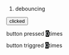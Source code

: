 1. debouncing
<!DOCTYPE html>
<html lang="en">
<head>
  <meta charset="UTF-8">
  <meta name="viewport" content="width=device-width, initial-scale=1.0">
  <title>Document</title>
</head>
<style>
  div{
    height: 100vh;
    align-items: center;
  }
</style>


<body>
  <div class="container">
    <button>clicked</button>
    <p>button pressed <span id="button_press" style="background-color: black; color: aliceblue;">0</span>times</p>
    <p>button triggred <span id="button_trigger" style="background-color: black; color: aliceblue;">0</span>times</p>
    </div>
    
  </div>
  <script src="https://cdnjs.cloudflare.com/ajax/libs/lodash.js/4.17.21/lodash.min.js" integrity="sha512-WFN04846sdKMIP5LKNphMaWzU7YpMyCU245etK3g/2ARYbPK9Ub18eG+ljU96qKRCWh+quCY7yefSmlkQw1ANQ==" crossorigin="anonymous" referrerpolicy="no-referrer"></script>
<script>
  const btn = document.querySelector("button")
const btnPress = document.querySelector('#button_press')
const btnTrigger = document.querySelector('#button_trigger')


var buttonPress=0
var buttonTrigger=0
 

const debounceFun=_.debounce(()=>{
    btnTrigger.innerHTML = buttonTrigger++
},500)

btn.addEventListener('click',()=>{
    btnPress.innerHTML=buttonPress++
    debounceFun()
})
</script>
</body>
</html>

2. throttling
<!DOCTYPE html>
<html lang="en">
<head>
  <meta charset="UTF-8">
  <meta name="viewport" content="width=device-width, initial-scale=1.0">
  <title>Document</title>
</head>
<style>
  div{
    height: 100vh;
    align-items: center;
  }
</style>


<body>
  <div class="container">
    <button>clicked</button>
    <p>button pressed <span id="button_press" style="background-color: black; color: aliceblue;">0</span>times</p>
    <p>button triggred <span id="button_trigger" style="background-color: black; color: aliceblue;">0</span>times</p>
    </div>
  </div>
  <script src="https://cdnjs.cloudflare.com/ajax/libs/lodash.js/4.17.21/lodash.min.js" integrity="sha512-WFN04846sdKMIP5LKNphMaWzU7YpMyCU245etK3g/2ARYbPK9Ub18eG+ljU96qKRCWh+quCY7yefSmlkQw1ANQ==" crossorigin="anonymous" referrerpolicy="no-referrer"></script>
  <script src="app.js"></script>
  <script>
    const btn = document.querySelector('button')
const btnPressed = document.querySelector('#button_press')
const btnTrigger = document.querySelector('#button_trigger')

var btnPressCount = 0
var btnTriggerCount = 0
const tmieNow = new Date()
const throttleFun = _.throttle(()=>{
   btnTrigger.innerHTML= btnTriggerCount++
   let speed = new Date() - tmieNow
console.log(speed);
})




btn.addEventListener('click',()=>{
    btnPressed.innerHTML=btnPressCount++
    throttleFun()

})
  </script>
</body>
</html> 


3. debouncing polyfill

<!DOCTYPE html>
<html lang="en">
<head>
  <meta charset="UTF-8">
  <meta name="viewport" content="width=device-width, initial-scale=1.0">
  <title>Document</title>
</head>
<body>
  <div class="container">
    <div class="btn">
      <button>increment</button>
      <div class="content">
        <p>button pressed <span class="btn_press">0</span>times</p>
        <p>button triggered <span class="btn_trigger">0</span>times</p>
      </div>
    </div>
  </div>
<script src="app.js"></script>
<script>
  const btn = document.querySelector('button')
const btnpress = document.querySelector('.btn_press')
const btntrigger = document.querySelector('.btn_trigger')

var btnPressCount=0
var btnTriggerCount=0

const myDebounce = (cb,d)=>{
    let timer
        return function(...arg){
            if(timer) clearTimeout(timer)
             timer = setTimeout(() => {
                cb(...arg)
            }, d);
        }
}

const myMyDebounce= myDebounce(()=>{
    btnTriggerCount += 1
   btntrigger.innerHTML = btnTriggerCount
},800)


btn.addEventListener('click',()=>{
    btnpress.innerHTML = btnPressCount++
    myMyDebounce();
})
</script>
</body>
</html>

4. throttling polyfil
<!DOCTYPE html>
<html lang="en">
<head>
  <meta charset="UTF-8">
  <meta name="viewport" content="width=device-width, initial-scale=1.0">
  <title>Document</title>
</head>
<body>
  <div class="container">
    <div class="btn">
      <button>increment</button>
      <div class="content">
        <p>button pressed <span class="btn_press">0</span>times</p>
        <p>button triggered <span class="btn_trigger">0</span>times</p>
      </div>
    </div>
  </div>
<script src="app.js"></script>
const btn = document.querySelector('button')
const btnpress = document.querySelector('.btn_press')
const btntrigger = document.querySelector('.btn_trigger')

var btnPressCount=0
var btnTriggerCount=0

const throttleOne = (cb,d)=>{
    let last = 0
        return function(...arg){
             let now  = new Date().getTime();
             if(now-last<d) return;
             last = now
             return cb(...arg)
        }
}

const myMyDebounce= throttleOne(()=>{
    btnTriggerCount += 1
   btntrigger.innerHTML = btnTriggerCount
},1000)


btn.addEventListener('click',()=>{
    btnpress.innerHTML = btnPressCount++
    myMyDebounce();
})
</body>
</html>

///////////////////////////////////////////////////////////////////////////////////////////////////////////////
3. standalone components
allows to components stand alone
seperate from any angular module
make ceating new component easier
specify which feature each components specify
step :1
create a components simple-task

step :2
create a standalone components
// ng g components/completed-task --standalone
befor it will creating please check conole.log("working")

app.module.ts
import { NgModule } from '@angular/core';
import { BrowserModule } from '@angular/platform-browser';

import { AppRoutingModule } from './app-routing.module';
import { AppComponent } from './app.component';
import { CounterComponent } from './partials/counter/counter.component';
import { StandAloneComponent } from './components/stand-alone/stand-alone.component';


@NgModule({
  declarations: [AppComponent, CounterComponent ],
  imports: [BrowserModule, AppRoutingModule, StandAloneComponent], 
  providers: [],
  bootstrap: [AppComponent],
})
export class AppModule {}

///////////////////////////////////////////////////////////////////////////////////////////////////////////////
4. trackby
step: 1
create a sample employeeData and model

step: 2
display in html
step: 3
create a new button and add more value using some function
and check development tools


step 4
next add new tackBy and give one name 

step 5
and inside the function passing 2 parameter and return as a string

step:1
   employeeDetails:Employee[]=[
    {name:"jhone", age:24, place:"Kerala" },
    {name:"sam" ,age:23 , place:"Tamilnadu"},
    {name:"adhi" ,age:25 , place:"Karnataka"},
    {name:"athul" ,age:26 , place:"Gujarath"},
    {name:"bavijith" ,age:27 , place:"Kerala"},
    {name:"sarath" ,age:21 , place:"Panjab"},
  ]
export class Employee{
    name!:string;
    age!:number;
    place!:string
}
step:2
<table>
<thead>
    <tr><th>index</th>
        <th>name</th>
        <th>age</th>
        <th>place</th>
    </tr>
</thead>
<tbody *ngFor="let a of employeeDetails index as index ; trackBy:refreshValue ">
    <tr>
        <td>{{index}}</td>
        <td>{{a.name}}</td>
        <td>{{a.age}}</td>
        <td>{{a.place}}</td>
    </tr>
</tbody>
</table>

step:3
<button (click)="refreshButon()">refresh</button>

refreshButon(){
this.employeeDetails=[
  {name:"jhone", age:24, place:"Kerala" },
  {name:"sam" ,age:23 , place:"Tamilnadu"},
  {name:"adhi" ,age:25 , place:"Karnataka"},
  {name:"athul" ,age:26 , place:"Gujarath"},
  {name:"bavijith" ,age:27 , place:"Kerala"},
  {name:"sarath" ,age:21 , place:"Panjab"},
  {name:"sarath1" ,age:21 , place:"Panjab"},
  {name:"sarath2" ,age:21 , place:"Panjab"},
  {name:"sarath" ,age:21 , place:"Panjab"},
  {name:"sarath1" ,age:21 , place:"Panjab"},
  {name:"sarath2" ,age:21 , place:"Panjab"},
]
}
step:4
<tbody *ngFor="let a of employeeDetails index as index ; trackBy:refreshValue ">

step:5
refreshValue (index:number, emplName:any):string{
  return emplName.name
}





///////////////////////////////////////////////////////////////////////////////////////////////////////////////
5. angular performance
Angular, like any framework, has a variety of best practices and techniques that can help improve performance. Here are some tips and strategies to enhance the performance of your Angular applications:

1. **Lazy Loading:** Implement lazy loading for feature modules. This means loading modules only when they are needed, reducing the initial load time of your application.

2. **Ahead-of-Time (AOT) Compilation:** Use AOT compilation to convert your templates and components into highly optimized JavaScript code during the build process. AOT compilation reduces the size of the bundle and speeds up rendering.

3. **Tree Shaking:** Ensure that you configure your build process to perform tree shaking. This process removes unused code from your final bundle, resulting in smaller and more efficient applications.

4. **Optimize Change Detection:** Be mindful of Angular's change detection mechanism. Minimize the number of components using Change Detection OnPush strategy and use immutable data structures to reduce unnecessary checks.

5. **Use TrackBy:** When rendering lists with `*ngFor`, use the `trackBy` function to improve rendering performance. This helps Angular to reuse existing elements in the DOM rather than recreating them.

6. **Optimize Rendering:** Avoid rendering the entire page when only a part of it changes. Utilize Angular's component structure and reactive patterns to update only the necessary parts.

7. **Service Workers:** Implement service workers to enable Progressive Web App (PWA) features, which can significantly improve the load time and offline capabilities of your application.

8. **Minimize HTTP Requests:** Reduce the number of HTTP requests by bundling and compressing assets and utilizing techniques like lazy loading and caching.

9. **Optimize Images:** Compress and optimize images to reduce their file size without compromising quality.

10. **Webpack Bundle Analysis:** Use tools like Webpack Bundle Analyzer to analyze your bundle size and dependencies. This helps you identify and eliminate unnecessary or large dependencies.

11. **Server-Side Rendering (SSR):** For SEO and initial load time improvements, consider implementing server-side rendering with Angular Universal.

12. **Web Workers:** Offload heavy computational tasks to web workers to prevent the main thread from being blocked, thus keeping your application responsive.

13. **PWA Strategies:** Implement progressive web app strategies to provide better offline capabilities, faster load times, and a smoother user experience.

14. **Optimize Third-Party Libraries:** Carefully choose and configure third-party libraries to minimize their impact on performance. Use Angular Universal for server-side rendering.

15. **Memory Management:** Pay attention to memory management. Angular provides mechanisms to help with this, such as OnDestroy and unsubscribing from observables.

16. **Code Splitting:** Use code splitting to split your application into smaller parts that can be loaded on-demand, reducing the initial load time.

17. **Performance Testing:** Regularly perform performance testing on your application to identify bottlenecks and areas for improvement. Tools like Lighthouse, WebPageTest, and browser developer tools can help with this.

18. **Production Mode:** Make sure your application is running in production mode, as this disables development-specific checks and optimizations.

Remember that performance improvements can be highly dependent on the specific requirements and architecture of your application. It's essential to profile and test your application to identify the most critical areas for optimization.
///////////////////////////////////////////////////////////////////////////////////////////////////////////////
6. ivy engine
faster meaningfull message less code to help remove code during build time
///////////////////////////////////////////////////////////////////////////////////////////////////////////////
7. AOT vs JIT
   {
                  "type": "anyComponentStyle",
                  "maximumWarning": "2kb",
                  "maximumError": "4kb"
                }
              ],
              "outputHashing": "all"
            },
            "development": {
              "aot": true,
              "buildOptimizer": false,
              "optimization": false,
              "vendorChunk": true,
              "extractLicenses": false,
              "sourceMap": true,
              "namedChunks": true
            }




///////////////////////////////////////////////////////////////////////////////////////////////////////////////
8. MarkAsDirty
dirty when the control's value is changed through the UI; compare markAsTouched.
///////////////////////////////////////////////////////////////////////////////////////////////////////////////
9. MarkASPristine
  ## reset the "dirty" state of a form
  ##  control has not been modified by the use
  untouched
  ## Marks the control as untouched.
  touched
  ## A control is touched by focus and blur events that do not change the value. 
///////////////////////////////////////////////////////////////////////////////////////////////////////////////
10. formarray

In Angular, a FormArray is a way to manage an array of form controls within a FormGroup. It's a part of the Angular Forms module and allows you to create dynamic lists of form controls. Each control within a FormArray can be of any type, including FormControl, FormGroup, or even nested FormArrays. It's useful when you need to work with a list of form elements, such as a list of input fields, checkboxes, or other form elements.
import { Component } from '@angular/core';
import { FormGroup, FormBuilder, FormArray } from '@angular/forms';

@Component({
  selector: 'app-my-form',
  template: `
    <form [formGroup]="myForm" (ngSubmit)="onSubmit()">
      <div formArrayName="items">
        <div *ngFor="let item of items.controls; let i = index">
          <input [formControlName]="i" placeholder="Item {{ i + 1 }}">
        </div>
      </div>
      <button (click)="addItem()">Add Item</button>
      <button type="submit">Submit</button>
    </form>
  `,
})
export class MyFormComponent {
  myForm: FormGroup;

  constructor(private formBuilder: FormBuilder) {
    this.myForm = this.formBuilder.group({
      items: this.formBuilder.array([]),
    });
  }

  get items() {
    return this.myForm.get('items') as FormArray;
  }

  addItem() {
    this.items.push(this.formBuilder.control('')); // Add a new FormControl to the FormArray
  }

  onSubmit() {
    // Handle form submission
    console.log(this.myForm.value); // You can access the values of the FormArray here
  }
}

///////////////////////////////////////////////////////////////////////////////////////////////////////////////
14. lazy loading
step : 1
create 2 components in stand alone login and signup and create 3rd one normal form user
step: 2
in user components inside create user routes in that user routes
import Route and set up path and components for login and sign up

step:3
and user.component.html apge set up butoon for both login and signup

step:4
app.routing.module open and set up path
{path: user, components:UserComponents, loadChild:()=> import('./components/homeComponents).then((com)=> com.user_login_reg.routes)}

 {path: 'user', component: UserComponent,
  loadChildren:()=> import('./components/user/user.routes').then((com)=>com.user_reg_log)
}

step: 5
create app.html page for user route inside the button


///////////////////////////////////////////////////////////////////////////////////////////////////////////////

15. http interceptors
  create http interceptors
  and goto appmodule.ts
  providers:[{provide:HTTP_INTERCEPTORS, useClass:PageLoadingInterceptor, multi:true}],

step: 2

///////////////////////////////////////////////////////////////////////////////////////////////////////////////
19. tree shaking
Tree shaking is a concept in JavaScript and build tools like Webpack that refers to the process of eliminating dead or unused code from your application's bundled JavaScript files during the build process. The term "tree shaking" comes from the idea of shaking a tree to make the dead leaves (unused code) fall off while keeping the healthy branches (used code).
benefits
Reduced File Size
improve perfomance
simplify code

To enable tree shaking, you should ensure that your build tool, such as Webpack, is configured to perform this optimization. In Webpack, this can be done by setting the mode to 'production' in your configuration, which automatically enables tree shaking. Additionally, make sure you use ES6 modules (import/export syntax) and ensure that your code is structured in a way that allows the build tool to analyze and remove unused code
///////////////////////////////////////////////////////////////////////////////////////////////////////////////
20. polyfils
polymeric fills
Polyfills, short for "polymeric fills," are code or scripts that provide modern functionalities for web applications in environments that lack native support for these features. Polyfills help bridge the gap between the features available in newer versions of web browsers and older or less capable browsers, ensuring that your web application works consistently across different platforms.
///////////////////////////////////////////////////////////////////////////////////////////////////////////////
21. deadcode elimination
Dead code elimination (also known as code dead stripping or dead code removal) is a process in software development and optimization where unused or unreachable code is identified and removed from a program or codebase. The goal is to improve the efficiency and maintainability of the software while reducing its size and complexity.

///////////////////////////////////////////////////////////////////////////////////////////////////////////////
22. bundling
 multiple files, typically JavaScript, CSS, or other assets, are combined or "bundled" into a single file.
 JavaScript Bundling: 
 css Bundling: 
///////////////////////////////////////////////////////////////////////////////////////////////////////////////
23. minification
Minification is the process of reducing the size of a file by removing unnecessary characters and whitespace without affecting its functionality. Minification is commonly applied to web assets such as JavaScript, CSS, and HTML files to improve loading times and reduce the amount of data transferred over the internet.
Reasons for Minification:
Faster Loading:
Reduced Bandwidth:
Better Caching

Common Types of Minification:
html Minification
javascript Minification
css Minification
///////////////////////////////////////////////////////////////////////////////////////////////////////////////
24. subject v/s observable
Subject" and "Observable" are both related to handling asynchronous data and event-driven programming
Observable:
 ## It represents a stream of data or events that can be observed over time.
 ## Observables are used to work with asynchronous data sources such as HTTP requests, user input, timers, and other asynchronous operations.
 ## they don't start emitting data until someone subscribes to them.
 ## An "observable" is an object or representation of a data stream that allows you to watch for and react to a sequence of values or events over time.
 

 subject:
## A "subject" is an entity or class that acts as both a producer and an observer. It is responsible for emitting data, events, or changes in a system.

///////////////////////////////////////////////////////////////////////////////////////////////////////////////
25. types of subjects
 ## BehaviorSubject: 
 always emits the most recent value to new subscribers,

 ## ReplaySubject
  emits all previously emitted items to new subscribers, 

## AsyncSubject: 
 last value of the sequence when the subject completes. only interested in the final result of a data stream.
## PublishSubject: 
## UnicastSubject:
## SerializedSubject:
## AsyncProcessor:
## PublishProcessor:

///////////////////////////////////////////////////////////////////////////////////////////////////////////////

26. how to setup environment
///////////////////////////////////////////////////////////////////////////////////////////////////////////////
28. rest principles constraints
Client-Server: 
Statelessness:
Cacheability
Uniform Interface: 
Layered System
Code-On-Demand

///////////////////////////////////////////////////////////////////////////////////////////////////////////////
29. content negotiation
Content negotiation is a mechanism used in web communication to allow a client and a server to agree on the format of the data being exchanged. This negotiation ensures that both the client and server can understand and process the data in a mutually acceptable format. It's particularly important when dealing with HTTP requests and responses, as it allows clients to request data in a format they can handle, and servers to respond with data in the requested format
 ## HTTP Headers:
 ## File Extensions:
 ## Query Parameters:
///////////////////////////////////////////////////////////////////////////////////////////////////////////////
30. api versioning
API versioning is a practice in software development where you provide multiple versions of your API to ensure backward compatibility while introducing new features or breaking changes. This practice allows developers to use the version of the API they are compatible with, preventing disruptions to existing applications when changes are made.
///////////////////////////////////////////////////////////////////////////////////////////////////////////////
31. preflight request
///////////////////////////////////////////////////////////////////////////////////////////////////////////////
32. types of middlewares
## application middleware
ap.use
## built in middle ware
express.json()
express.urlencoded({ extended: true })

## third aprty middleware
morgen 
cors
body-parse
it will use extenral library using npm install
## router
code clean
///////////////////////////////////////////////////////////////////////////////////////////////////////////////
33. types of index
Primary Index:
name:1
Secondary Index:
second colomn using unique value
Composite Index:
two filed index at the same timename,age
Unique Index:
Clustered Index:
///////////////////////////////////////////////////////////////////////////////////////////////////////////////
34. shard key
distribute data across the multiple server
db.adminCommand({
  shardCollection: "yourDatabase.customer",
  key: { country: 1 }
});
///////////////////////////////////////////////////////////////////////////////////////////////////////////////
36. map and flat map
map create a new array by particular condition
flat map is used to spliting all values
///////////////////////////////////////////////////////////////////////////////////////////////////////////////
37. function (pure and impure)
predicable function

///////////////////////////////////////////////////////////////////////////////////////////////////////////////
38. factory function
create new object and return function factoryFun(a,b){
    
const obj ={
    name: a,
    age:b,
    greet: function(){
        console.log(this.name,this.age);
    }
}
return obj
}
let ob = new factoryFun("vipin",24)
ob.greet()
///////////////////////////////////////////////////////////////////////////////////////////////////////////////
40. file response
process of serving a file as a response to an HTTP request. 
///////////////////////////////////////////////////////////////////////////////////////////////////////////////
41. cluster and workers
clusters
create multiple child processes, called workers

workers
worker operates independently and can handle requests, execute code, and perform tasks.
multi-core CPU environment, each worker can run on a separate CPU cor
const http = require('http')
const CPUs = require('os').cpus().length
const cluster = require('cluster')

if(cluster.isMaster){

    for(let i=0 ; i<CPUs ; i++){
        cluster.fork()
    }
    cluster.on('exit',(worker,code,signal)=>{
        cluster.fork()
    })
}else{

    http.createServer((req,res)=>{
        res.writeHead(200,{'Content-Type':'application/json'})
        res.end("heeloofdfjlbfij")
    }).listen(3000)
}

///////////////////////////////////////////////////////////////////////////////////////////////////////////////
46. quadratic probing
Time Complexity: O(N * L)
Space: O(1)
///////////////////////////////////////////////////////////////////////////////////////////////////////////////
50. merging
In MongoDB, the term "merging" is often associated with the process of updating or modifying existing documents in a collection. To merge data into a MongoDB document, you typically use update operations. I'll provide an example of how to perform a merge operation using the updateOne method in MongoDB.
///////////////////////////////////////////////////////////////////////////////////////////////////////////////
52. graph representation in memry
///////////////////////////////////////////////////////////////////////////////////////////////////////////////
60. promise.any
return the output if any promise is fulliled 
promise.allsettled
all promise return resosolv and reject
///////////////////////////////////////////////////////////////////////////////////////////////////////////////
64. replication 
the process of creating a copy of the same data set in more than one MongoDB server. 
///////////////////////////////////////////////////////////////////////////////////////////////////////////////
66. node concurrency
We can use concurrency when the order of doing tasks does not matter, and you can do multiple tasks at the same time without being dependent on the previous ..
///////////////////////////////////////////////////////////////////////////////////////////////////////////////
67. litterals
Literals are just a way to tell JavaScript what you mean, so it can do the right thing with your data.

///////////////////////////////////////////////////////////////////////////////////////////////////////////////
68. optional chaining
Optional chaining is like asking a series of "safe" questions about an object's properties. It lets you find out if something exists without causing a problem if it doesn't.

const person = {
  name:{
    address:{
      city:"new York"
    }
  }
}
///////////////////////////////////////////////////////////////////////////////////////////////////////////////

68. nullish operators
const name="vipi"
const val = name??'fhjdh'
console.log(val);

///////////////////////////////////////////////////////////////////////////////////////////////////////////////
70. app.all

it will working all middleware for the same path name
app.get('/') api
app.all('/') http method
///////////////////////////////////////////////////////////////////////////////////////////////////////////////
72. highier order
one function take another function as a argument
function applyOperation(x, operation) {
  return operation(x);
}

function double(n) {
  return n * 2;
}

function square(n) {
  return n * n;
}

console.log(applyOperation(5, double));  // Output: 10
console.log(applyOperation(5, square));  // Output: 25

///////////////////////////////////////////////////////////////////////////////////////////////////////////////
73. first order function
A first-order function is like a regular function. It takes some data as input, processes it, and returns a result, but it doesn't deal with functions as arguments or results.
///////////////////////////////////////////////////////////////////////////////////////////////////////////////
74. fork
This allows you to run multiple instances of your Node.js application in separate child processes, enabling parallel processing and improved performance. 

///////////////////////////////////////////////////////////////////////////////////////////////////////////////
///////////////////////////////////////////////////////////////////////////////////////////////////////////////
///////////////////////////////////////////////////////////////////////////////////////////////////////////////
///////////////////////////////////////////////////////////////////////////////////////////////////////////////
